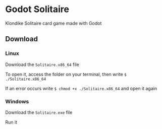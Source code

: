 # Godot Solitaire
Klondike Solitaire card game made with Godot

## Download

### Linux

Download the `Solitaire.x86_64` file

To open it, access the folder on your terminal, then write `$ ./Solitaire.x86_64`

If an error occurs write `$ chmod +x ./Solitaire.x86_64` and open it again

### Windows

Download the `Solitaire.exe` file

Run it
